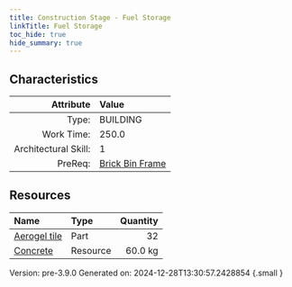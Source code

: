 ```yaml
---
title: Construction Stage - Fuel Storage
linkTitle: Fuel Storage
toc_hide: true
hide_summary: true
---
```


## Characteristics

| Attribute      | Value |
|--------:|:------|
|Type:|BUILDING|
|Work Time:|250.0|
|Architectural Skill:|1|
|PreReq:|[Brick Bin Frame](/docs/definitions/construction/brick-bin-frame)|

## Resources

| Name | Type | Quantity |
|:-----|:-----|-----:|
|[Aerogel tile](/docs/definitions/part/aerogel-tile)|Part|32|
|[Concrete](/docs/definitions/resource/concrete)|Resource|60.0 kg|



Version: pre-3.9.0 Generated on: 2024-12-28T13:30:57.2428854
{.small }